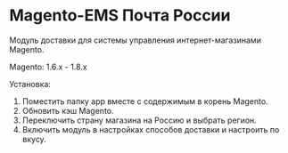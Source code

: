 Magento-EMS Почта России
===========

Модуль доставки для системы управления интернет-магазинами Magento.

Magento: 1.6.x - 1.8.x

Установка:

1. Поместить папку app вместе с содержимым в корень Magento.
2. Обновить кэш Magento.
3. Переключить страну магазина на Россию и выбрать регион.
4. Включить модуль в настройках способов доставки и настроить по вкусу.


